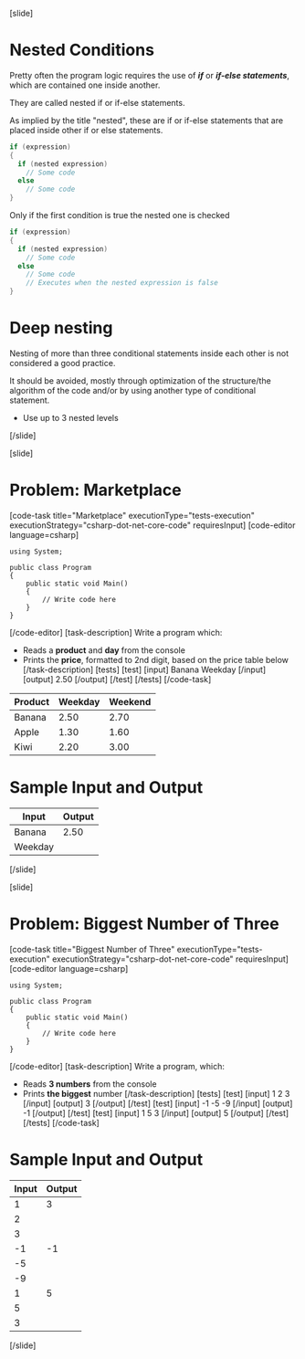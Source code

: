 [slide]
# Nested Conditions
Pretty often the program logic requires the use of ***if*** or ***if-else statements***, which are contained one inside another. 

They are called nested if or if-else statements. 

As implied by the title "nested", these are if or if-else statements that are placed inside other if or else statements.

```csharp
if (expression)
{
  if (nested expression)
    // Some code
  else
    // Some code
} 
```
Only if the first condition is true the nested one is checked

```csharp
if (expression)
{
  if (nested expression)
    // Some code
  else
    // Some code
    // Executes when the nested expression is false
}
```
# Deep nesting

Nesting of more than three conditional statements inside each other is not considered a good practice.

It should be avoided, mostly through optimization of the structure/the algorithm of the code and/or by using another type of conditional statement.

* Use up to 3 nested levels

[/slide]

[slide]
# Problem: Marketplace
[code-task title="Marketplace" executionType="tests-execution" executionStrategy="csharp-dot-net-core-code" requiresInput]
[code-editor language=csharp]
```
using System;

public class Program
{
    public static void Main()
    {
        // Write code here
    }
}
```
[/code-editor]
[task-description]
Write a program which:

  * Reads a **product** and **day** from the console
  * Prints the **price**, formatted to 2nd digit, based on the price table below
[/task-description]
[tests]
[test]
[input]
Banana
Weekday
[/input]
[output]
2.50
[/output]
[/test]
[/tests]
[/code-task]

|Product|Weekday|Weekend| 
|-------|-------|-------|
|Banana|2.50|2.70|
|Apple|1.30|1.60|
|Kiwi|2.20|3.00|

# Sample Input and Output

|Input|Output|
|-----|------|
|Banana|2.50|
|Weekday||

[/slide]

[slide]
# Problem: Biggest Number of Three
[code-task title="Biggest Number of Three" executionType="tests-execution" executionStrategy="csharp-dot-net-core-code" requiresInput]
[code-editor language=csharp]
```
using System;

public class Program
{
    public static void Main()
    {
        // Write code here
    }
}
```
[/code-editor]
[task-description]
Write a program, which:

  * Reads **3 numbers** from the console
  * Prints **the biggest** number
[/task-description]
[tests]
[test]
[input]
1
2
3
[/input]
[output]
3
[/output]
[/test]
[test]
[input]
-1
-5
-9
[/input]
[output]
-1
[/output]
[/test]
[test]
[input]
1
5
3
[/input]
[output]
5
[/output]
[/test]
[/tests]
[/code-task]
# Sample Input and Output

|Input|Output|
|-----|------|
|1|3|
|2||
|3||
|-1|-1|
|-5||
|-9||
|1|5|
|5||
|3||
[/slide]